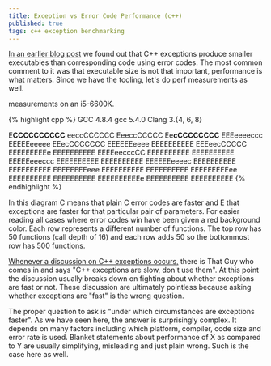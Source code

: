 ```yaml
---
title: Exception vs Error Code Performance (c++)
published: true
tags: c++ exception benchmarking
---
```

[In an earlier blog post](http://nibblestew.blogspot.com/2016/12/comparing-executable-size-of-c.html) we found out that C++ exceptions produce smaller executables than corresponding code using error codes. The most common comment to it was that executable size is not that important, performance is what matters. Since we have the tooling, let's do perf measurements as well.

measurements on an i5-6600K.

{% highlight cpp %}
GCC 4.8.4    gcc 5.4.0   Clang 3.{4, 6, 8}

E**CCCCCCCCCC**  eeccCCCCCC  EeeccCCCCC
Ee**cCCCCCCCC**  EEEeeeeccc  EEEEEeeeee
EEecCCCCCCC  EEEEEEeeee  EEEEEEEEEE
EEEeecCCCCC  EEEEEEEEEe  EEEEEEEEEE
EEEEeecccCC  EEEEEEEEEE  EEEEEEEEEE
EEEEEeeeccc  EEEEEEEEEE  EEEEEEEEEE
EEEEEEeeeec  EEEEEEEEEE  EEEEEEEEEE
EEEEEEEEeee  EEEEEEEEEE  EEEEEEEEEE
EEEEEEEEEee  EEEEEEEEEE  EEEEEEEEEE
EEEEEEEEEEe  EEEEEEEEEE  EEEEEEEEEE
{% endhighlight %}

In this diagram C means that plain C error codes are faster and E that exceptions are faster for that particular pair of parameters. For easier reading all cases where error codes win have been given a red background color. Each row represents a different number of functions. The top row has 50 functions (call depth of 16) and each row adds 50 so the bottommost row has 500 functions.

[Whenever a discussion on C++ exceptions occurs,](http://nibblestew.blogspot.fr/2017/01/measuring-execution-performance-of-c.html) there is That Guy who comes in and says "C++ exceptions are slow, don't use them". At this point the discussion usually breaks down on fighting about whether exceptions are fast or not. These discussion are ultimately pointless because asking whether exceptions are "fast" is the wrong question.

The proper question to ask is "under which circumstances are exceptions faster". As we have seen here, the answer is surprisingly complex. It depends on many factors including which platform, compiler, code size and error rate is used. Blanket statements about performance of X as compared to Y are usually simplifying, misleading and just plain wrong. Such is the case here as well.
